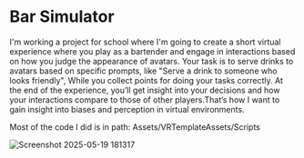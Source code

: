 # Bar Simulator

I'm working a project for school where I'm going to create a short virtual experience where you play as a bartender and engage in interactions based on how you judge the appearance of avatars. Your task is to serve drinks to avatars based on specific prompts, like "Serve a drink to someone who looks friendly", While you collect points for doing your tasks correctly. At the end of the experience, you’ll get insight into your decisions and how your interactions compare to those of other players.That’s how I want to gain insight into biases and perception in virtual environments. 

Most of the code I did is in path: Assets/VRTemplateAssets/Scripts

![Screenshot 2025-05-19 181317](https://github.com/user-attachments/assets/8f5f519a-835e-4c0e-9316-9752b6bd6208)
